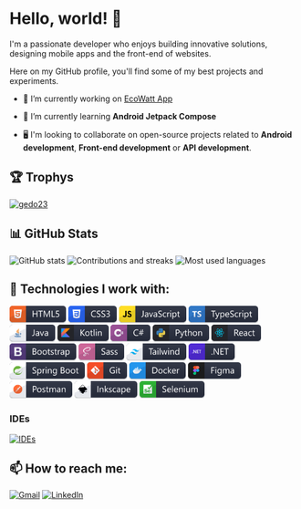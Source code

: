 # Hello, world! 👋

I'm a passionate developer who enjoys building innovative solutions, designing mobile apps and the front-end of websites. 

Here on my GitHub profile, you'll find some of my best projects and experiments.

- 🔭 I’m currently working on [EcoWatt App](https://github.com/GEdO23/EcoWatt-App)

- 🌱 I’m currently learning **Android Jetpack Compose**

- 🖥️ I'm looking to collaborate on open-source projects related to **Android development**, **Front-end development** or **API development**.

## 🏆 Trophys

<p align="left"> 
  <a href="https://github.com/ryo-ma/github-profile-trophy">
    <img src="https://github-profile-trophy.vercel.app/?username=gedo23&rank=-?&theme=darkhub&no-bg=true&column=5&margin-w=15&margin-h=15" alt="gedo23" />
  </a> 
</p>

## 📊 GitHub Stats

![GitHub stats](https://github-readme-stats.vercel.app/api?username=GEdO23&show_icons=true&theme=github_dark)
![Contributions and streaks](https://github-readme-streak-stats.herokuapp.com/?user=GEdO23&theme=github_dark)
![Most used languages](https://github-readme-stats.vercel.app/api/top-langs/?username=GEdO23&layout=compact&card_width=350em&langs_count=5&theme=github_dark)

## 🚀 Technologies I work with:

<!--Badges from: [markdown-badges](https://github.com/Ileriayo/markdown-badges)-->
<!--Skill Icons from: [skill-icons](https://github.com/tandpfun/skill-icons)-->

<div>
  <img src="./assets/imgs/badges/badge-html5.svg" height="30rem">
  <img src="./assets/imgs/badges/badge-css3.svg" height="30rem">
  <img src="./assets/imgs/badges/badge-javascript.svg" height="30rem">
  <img src="./assets/imgs/badges/badge-typescript.svg" height="30rem">
  <img src="./assets/imgs/badges/badge-java.svg" height="30rem">
  <img src="./assets/imgs/badges/badge-kotlin.svg" height="30rem">
  <img src="./assets/imgs/badges/badge-csharp.svg" height="30rem">
  <img src="./assets/imgs/badges/badge-python.svg" height="30rem">
  <img src="./assets/imgs/badges/badge-react.svg" height="30rem">
  <img src="./assets/imgs/badges/badge-boostrap.svg" height="30rem">
  <img src="./assets/imgs/badges/badge-sass.svg" height="30rem">
  <img src="./assets/imgs/badges/badge-tailwind.svg" height="30rem">
  <img src="./assets/imgs/badges/badge-dotnet.svg" height="30rem">
  <img src="./assets/imgs/badges/badge-spring-boot.svg" height="30rem">
  <img src="./assets/imgs/badges/badge-git.svg" height="30rem">
  <img src="./assets/imgs/badges/badge-docker.svg" height="30rem">
  <img src="./assets/imgs/badges/badge-figma.svg" height="30rem">
  <img src="./assets/imgs/badges/badge-postman.svg" height="30rem">
  <img src="./assets/imgs/badges/badge-inkscape.svg" height="30rem">
  <img src="./assets/imgs/badges/badge-selenium.svg" height="30rem">
</div>
<!--
### Languages
[![Languages](https://skillicons.dev/icons?i=html,css,js,ts)](https://skillicons.dev)
[![Languages](https://skillicons.dev/icons?i=java,kotlin,cs,py)](https://skillicons.dev)
### Frameworks
[![Frameworks](https://skillicons.dev/icons?i=react,nextjs)](https://skillicons.dev)
[![Frameworks](https://skillicons.dev/icons?i=sass,bootstrap,tailwind)](https://skillicons.dev)
[![Frameworks](https://skillicons.dev/icons?i=dotnet,spring)](https://skillicons.dev)
### Database
[![Database](https://skillicons.dev/icons?i=mysql,sqlite,firebase,mongodb)](https://skillicons.dev)
### Quality Assurance
![Selenium](https://img.shields.io/badge/-selenium-%43B02A?style=for-the-badge&logo=selenium&logoColor=white)
### DevOps
![Git](https://img.shields.io/badge/git-%23F05033.svg?style=for-the-badge&logo=git&logoColor=white)
![GitHub](https://img.shields.io/badge/github-%23121011.svg?style=for-the-badge&logo=github&logoColor=white)
![Docker](https://img.shields.io/badge/docker-%230db7ed.svg?style=for-the-badge&logo=docker&logoColor=white)
![Azure](https://img.shields.io/badge/azure-%230072C6.svg?style=for-the-badge&logo=microsoftazure&logoColor=white)
### API Tools
![Insomnia](https://img.shields.io/badge/Insomnia-black?style=for-the-badge&logo=insomnia&logoColor=5849BE)
![Postman](https://img.shields.io/badge/Postman-FF6C37?style=for-the-badge&logo=postman&logoColor=white)
![Swagger](https://img.shields.io/badge/-Swagger-%23Clojure?style=for-the-badge&logo=swagger&logoColor=white)
### Office
![Microsoft Word](https://img.shields.io/badge/Microsoft_Word-2B579A?style=for-the-badge&logo=microsoft-word&logoColor=white)
![Microsoft PowerPoint](https://img.shields.io/badge/Microsoft_PowerPoint-B7472A?style=for-the-badge&logo=microsoft-powerpoint&logoColor=white)
![Microsoft Excel](https://img.shields.io/badge/Microsoft_Excel-217346?style=for-the-badge&logo=microsoft-excel&logoColor=white)
### Design Tools
![Figma](https://img.shields.io/badge/figma-%23F24E1E.svg?style=for-the-badge&logo=figma&logoColor=white)
![Canva](https://img.shields.io/badge/Canva-%2300C4CC.svg?style=for-the-badge&logo=Canva&logoColor=white)
![Krita](https://img.shields.io/badge/Krita-203759?style=for-the-badge&logo=krita&logoColor=EEF37B)
![Inkscape](https://img.shields.io/badge/Inkscape-e0e0e0?style=for-the-badge&logo=inkscape&logoColor=080A13)
![Dribbble](https://img.shields.io/badge/Dribbble-EA4C89?style=for-the-badge&logo=dribbble&logoColor=white)
-->

### IDEs

[![IDEs](https://skillicons.dev/icons?i=androidstudio,idea,rider,pycharm,vscode,visualstudio,eclipse,arduino)](https://skillicons.dev)

<!--TODO:
Android,
Expo,
Jetpack Compose,
Thymeleaf,
Cucumber,
Azure DevOps,
Oracle SQL Developer,
Oracle Data Modeler
-->

## 📫 How to reach me:

[![Gmail](https://img.shields.io/badge/Gmail-D14836?style=for-the-badge&logo=gmail&logoColor=white)](mailto:gabriel.eringer.23@gmail.com)
[![LinkedIn](https://img.shields.io/badge/-LinkedIn-%230077B5?style=for-the-badge&logo=linkedin&logoColor=white)](https://www.linkedin.com/in/gabriel-eringer-de-oliveira-0ba641246)
